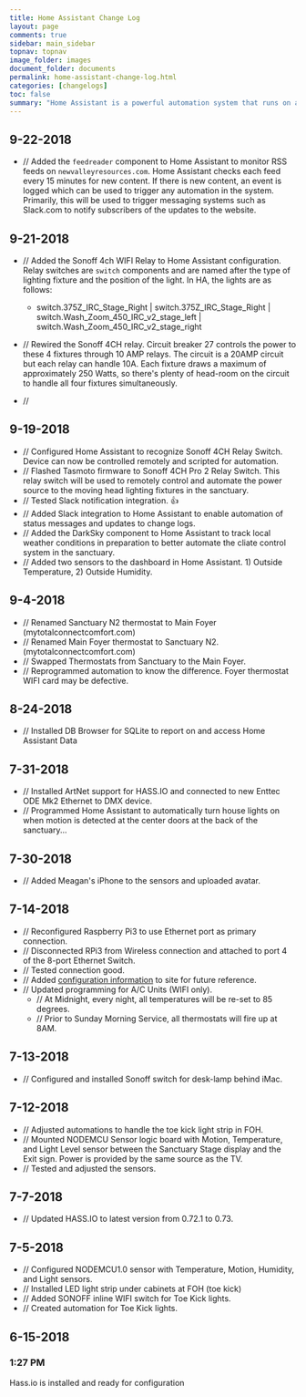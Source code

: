 ```yaml
---
title: Home Assistant Change Log
layout: page
comments: true
sidebar: main_sidebar
topnav: topnav
image_folder: images
document_folder: documents
permalink: home-assistant-change-log.html
categories: [changelogs]
toc: false
summary: "Home Assistant is a powerful automation system that runs on a small micro-computer.  It integrates with almost any electronic device that is connected to the network, whether it be the WIFI network, or a Zwave network.  It is responsible for automating the A/C units in the Sanctuary, lighting, presence detection, etc."
---
```

## 9-22-2018

-	// Added the `feedreader` component to Home Assistant to monitor RSS feeds on `newvalleyresources.com`.  Home Assistant checks each feed every 15 minutes for new content.  If there is new content, an event is logged which can be used to trigger any automation in the system.  Primarily, this will be used to trigger messaging systems such as Slack.com to notify subscribers of the updates to the website.

## 9-21-2018

-	// Added the Sonoff 4ch WIFI Relay to Home Assistant configuration.  Relay switches are `switch` components and are named after the type of lighting fixture and the position of the light.  In HA, the lights are as follows:  

    - switch.375Z_IRC_Stage_Right | switch.375Z_IRC_Stage_Right | switch.Wash_Zoom_450_IRC_v2_stage_left | switch.Wash_Zoom_450_IRC_v2_stage_right

-	// Rewired the Sonoff 4CH relay.  Circuit breaker 27 controls the power to these 4 fixtures through 10 AMP relays.  The circuit is a 20AMP circuit but each relay can handle 10A.  Each fixture draws a maximum of approximately 250 Watts, so there's plenty of head-room on the circuit to handle all four fixtures simultaneously.
-	// 

## 9-19-2018

-	// Configured Home Assistant to recognize Sonoff 4CH Relay Switch.  Device can now be controlled remotely and scripted for automation.
-	// Flashed Tasmoto firmware to Sonoff 4CH Pro 2 Relay Switch.  This relay switch will be used to remotely control and automate the power source to the moving head lighting fixtures in the sanctuary.
-	// Tested Slack notification integration.  :thumbsup:
-	// Added Slack integration to Home Assistant to enable automation of status messages and updates to change logs.
-	// Added the DarkSky component to Home Assistant to track local weather conditions in preparation to better automate the cliate control system in the sanctuary.
-	// Added two sensors to the dashboard in Home Assistant.  1) Outside Temperature, 2) Outside Humidity.

## 9-4-2018

-	// Renamed Sanctuary N2 thermostat to Main Foyer (mytotalconnectcomfort.com)
-	// Renamed Main Foyer thermostat to Sanctuary N2. (mytotalconnectcomfort.com)
-	// Swapped Thermostats from Sanctuary to the Main Foyer.
-	// Reprogrammed automation to know the difference.  Foyer thermostat WIFI card may be defective.	  

## 8-24-2018

-	// Installed DB Browser for SQLite to report on and access Home Assistant Data

## 7-31-2018

-	// Installed ArtNet support for HASS.IO and connected to new Enttec ODE Mk2 Ethernet to DMX device.
-	// Programmed Home Assistant to automatically turn house lights on when motion is detected at the center doors at the back of the sanctuary...

## 7-30-2018

-	// Added Meagan's iPhone to the sensors and uploaded avatar.

## 7-14-2018

-	// Reconfigured Raspberry Pi3 to use Ethernet port as primary connection.
-	// Disconnected RPi3 from Wireless connection and attached to port 4 of the 8-port Ethernet Switch.
-	// Tested connection good.
-	// Added [configuration information](raspberry-pi-network-configuration.html) to site for future reference.
-	// Updated programming for A/C Units (WIFI only).
	-	// At Midnight, every night, all temperatures will be re-set to 85 degrees.
	-	// Prior to Sunday Morning Service, all thermostats will fire up at 8AM.

## 7-13-2018

-	// Configured and installed Sonoff switch for desk-lamp behind iMac.

## 7-12-2018

-	// Adjusted automations to handle the toe kick light strip in FOH.
-	// Mounted NODEMCU Sensor logic board with Motion, Temperature, and Light Level sensor between the Sanctuary Stage display and the Exit sign.  Power is provided by the same source as the TV.
-	// Tested and adjusted the sensors.

## 7-7-2018
- // Updated HASS.IO to latest version from 0.72.1 to 0.73.

## 7-5-2018
- // Configured NODEMCU1.0 sensor with Temperature, Motion, Humidity, and Light sensors.
- // Installed LED light strip under cabinets at FOH (toe kick)
- // Added SONOFF inline WIFI switch for Toe Kick lights.
- // Created automation for Toe Kick lights.

## 6-15-2018
### 1:27 PM
Hass.io is installed and ready for configuration